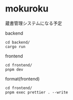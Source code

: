 # mokuroku
蔵書管理システムになる予定

backend
```
cd backend/
cargo run
```

frontend
```
cd frontend/
pnpm dev
```

format(frontend)
```
cd frontend/
pnpm exec prettier . --write
```

